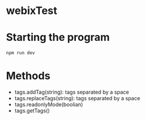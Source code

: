 # webixTest

# Starting the program
    npm run dev
    
# Methods
* tags.addTag(string): tags separated by a space
* tags.replaceTags(string): tags separated by a space
* tags.readonlyMode(boolian)
* tags.getTags()
